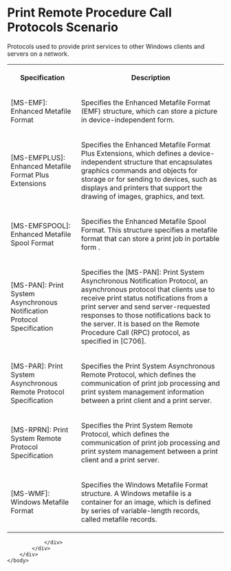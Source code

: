 <html dir="LTR" xmlns:mshelp="http://msdn.microsoft.com/mshelp" xmlns:ddue="http://ddue.schemas.microsoft.com/authoring/2003/5" xmlns:xlink="http://www.w3.org/1999/xlink" xmlns:tool="http://www.microsoft.com/tooltip">
    <head>
        <meta http-equiv="Content-Type" content="text/html; CHARSET=utf-8"></meta>
        <meta name="save" content="history"></meta>
        <title>Print Remote Procedure Call Protocols Scenario</title>
        <xml>
            <mshelp:toctitle title="Print Remote Procedure Call Protocols Scenario"></mshelp:toctitle>
            <mshelp:rltitle title="Print Remote Procedure Call Protocols Scenario"></mshelp:rltitle>
            <mshelp:keyword index="A" term="ee3b7d84-aa46-49f4-9982-816bff953a0a"></mshelp:keyword>
            <mshelp:attr name="DCSext.ContentType" value="open specification"></mshelp:attr>
            <mshelp:attr name="AssetID" value="ee3b7d84-aa46-49f4-9982-816bff953a0a"></mshelp:attr>
            <mshelp:attr name="TopicType" value="kbRef"></mshelp:attr>
            <mshelp:attr name="DCSext.Title" value="Print Remote Procedure Call Protocols Scenario" />
        </xml>
    </head>
    <body>
        <div id="header">
            <h1 class="heading">Print Remote Procedure Call Protocols Scenario</h1>
        </div>
        <div id="mainSection">
            <div id="mainBody">
                <div id="allHistory" class="saveHistory"></div>
                <div id="sectionSection0" class="section" name="collapseableSection">
                    

<p>Protocols used to provide print services to other Windows
clients and servers on a network.</p>

<table>
 <tr>
  <th>
  <p><b>Specification</b></p>
  </th>
  <th>
  <p><b>Description</b></p>
  </th>
 </tr>
 <tr>
  <td>
  <p>[MS-EMF]: Enhanced Metafile Format</p>
  </td>
  <td>
  <p>Specifies the Enhanced Metafile Format (EMF)
  structure, which can store a picture in device-independent form.</p>
  </td>
 </tr>
 <tr>
  <td>
  <p>[MS-EMFPLUS]: Enhanced Metafile Format Plus
  Extensions</p>
  </td>
  <td>
  <p>Specifies the Enhanced Metafile Format Plus
  Extensions, which defines a device-independent structure that encapsulates
  graphics commands and objects for storage or for sending to devices, such as
  displays and printers that support the drawing of images, graphics, and text.</p>
  </td>
 </tr>
 <tr>
  <td>
  <p>[MS-EMFSPOOL]: Enhanced Metafile Spool Format</p>
  </td>
  <td>
  <p>Specifies the Enhanced Metafile Spool Format. This
  structure specifies a metafile format that can store a print job in portable
  form .</p>
  </td>
 </tr>
 <tr>
  <td>
  <p>[MS-PAN]: Print System Asynchronous Notification
  Protocol Specification</p>
  </td>
  <td>
  <p>Specifies the [MS-PAN]: Print System Asynchronous
  Notification Protocol, an asynchronous protocol that clients use to receive
  print status notifications from a print server and send server-requested
  responses to those notifications back to the server. It is based on the
  Remote Procedure Call (RPC) protocol, as specified in [C706].</p>
  </td>
 </tr>
 <tr>
  <td>
  <p>[MS-PAR]: Print System Asynchronous Remote Protocol
  Specification</p>
  </td>
  <td>
  <p>Specifies the Print System Asynchronous Remote
  Protocol, which defines the communication of print job processing and print
  system management information between a print client and a print server.</p>
  </td>
 </tr>
 <tr>
  <td>
  <p>[MS-RPRN]: Print System Remote Protocol
  Specification</p>
  </td>
  <td>
  <p>Specifies the Print System Remote Protocol, which
  defines the communication of print job processing and print system management
  between a print client and a print server.</p>
  </td>
 </tr>
 <tr>
  <td>
  <p>[MS-WMF]: Windows Metafile Format</p>
  </td>
  <td>
  <p>Specifies the Windows Metafile Format structure. A
  Windows metafile is a container for an image, which is defined by series of
  variable-length records, called metafile records.</p>
  </td>
 </tr>
</table>

<p> </p>


                </div>
            </div>
        </div>
    </body>
</html>